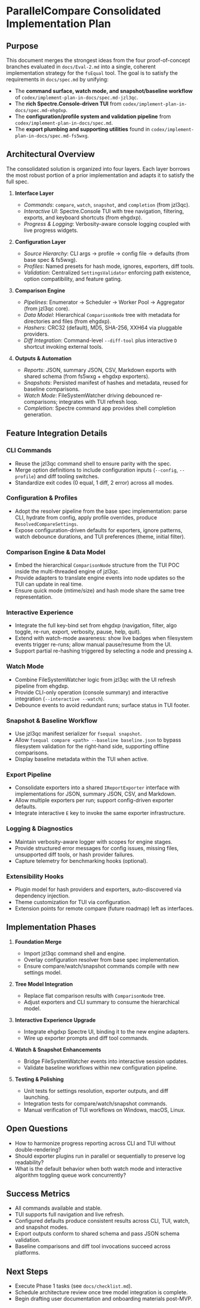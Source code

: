 # ParallelCompare Consolidated Implementation Plan

## Purpose

This document merges the strongest ideas from the four proof-of-concept branches evaluated in `docs/Eval-2.md` into a single, coherent implementation strategy for the `fsEqual` tool. The goal is to satisfy the requirements in `docs/spec.md` by unifying:

- The **command surface, watch mode, and snapshot/baseline workflow** of `codex/implement-plan-in-docs/spec.md-jzl3qc`.
- The **rich Spectre.Console-driven TUI** from `codex/implement-plan-in-docs/spec.md-ehgdxp`.
- The **configuration/profile system and validation pipeline** from `codex/implement-plan-in-docs/spec.md`.
- The **export plumbing and supporting utilities** found in `codex/implement-plan-in-docs/spec.md-fs5wxg`.

## Architectural Overview

The consolidated solution is organized into four layers. Each layer borrows the most robust portion of a prior implementation and adapts it to satisfy the full spec.

1. **Interface Layer**
   - *Commands*: `compare`, `watch`, `snapshot`, and `completion` (from jzl3qc).
   - *Interactive UI*: Spectre.Console TUI with tree navigation, filtering, exports, and keyboard shortcuts (from ehgdxp).
   - *Progress & Logging*: Verbosity-aware console logging coupled with live progress widgets.

2. **Configuration Layer**
   - *Source Hierarchy*: CLI args → profile → config file → defaults (from base spec & fs5wxg).
   - *Profiles*: Named presets for hash mode, ignores, exporters, diff tools.
   - *Validation*: Centralized `SettingsValidator` enforcing path existence, option compatibility, and feature gating.

3. **Comparison Engine**
   - *Pipelines*: Enumerator → Scheduler → Worker Pool → Aggregator (from jzl3qc core).
   - *Data Model*: Hierarchical `ComparisonNode` tree with metadata for directories and files (from ehgdxp).
   - *Hashers*: CRC32 (default), MD5, SHA-256, XXH64 via pluggable providers.
   - *Diff Integration*: Command-level `--diff-tool` plus interactive `D` shortcut invoking external tools.

4. **Outputs & Automation**
   - *Reports*: JSON, summary JSON, CSV, Markdown exports with shared schema (from fs5wxg + ehgdxp exporters).
   - *Snapshots*: Persisted manifest of hashes and metadata, reused for baseline comparisons.
   - *Watch Mode*: FileSystemWatcher driving debounced re-comparisons; integrates with TUI refresh loop.
   - *Completion*: Spectre command app provides shell completion generation.

## Feature Integration Details

### CLI Commands
- Reuse the jzl3qc command shell to ensure parity with the spec.
- Merge option definitions to include configuration inputs (`--config`, `--profile`) and diff tooling switches.
- Standardize exit codes (0 equal, 1 diff, 2 error) across all modes.

### Configuration & Profiles
- Adopt the resolver pipeline from the base spec implementation: parse CLI, hydrate from config, apply profile overrides, produce `ResolvedCompareSettings`.
- Expose configuration-driven defaults for exporters, ignore patterns, watch debounce durations, and TUI preferences (theme, initial filter).

### Comparison Engine & Data Model
- Embed the hierarchical `ComparisonNode` structure from the TUI POC inside the multi-threaded engine of jzl3qc.
- Provide adapters to translate engine events into node updates so the TUI can update in real time.
- Ensure quick mode (mtime/size) and hash mode share the same tree representation.

### Interactive Experience
- Integrate the full key-bind set from ehgdxp (navigation, filter, algo toggle, re-run, export, verbosity, pause, help, quit).
- Extend with watch-mode awareness: show live badges when filesystem events trigger re-runs; allow manual pause/resume from the UI.
- Support partial re-hashing triggered by selecting a node and pressing `A`.

### Watch Mode
- Combine FileSystemWatcher logic from jzl3qc with the UI refresh pipeline from ehgdxp.
- Provide CLI-only operation (console summary) and interactive integration (`--interactive --watch`).
- Debounce events to avoid redundant runs; surface status in TUI footer.

### Snapshot & Baseline Workflow
- Use jzl3qc manifest serializer for `fsequal snapshot`.
- Allow `fsequal compare <path> --baseline baseline.json` to bypass filesystem validation for the right-hand side, supporting offline comparisons.
- Display baseline metadata within the TUI when active.

### Export Pipeline
- Consolidate exporters into a shared `IReportExporter` interface with implementations for JSON, summary JSON, CSV, and Markdown.
- Allow multiple exporters per run; support config-driven exporter defaults.
- Integrate interactive `E` key to invoke the same exporter infrastructure.

### Logging & Diagnostics
- Maintain verbosity-aware logger with scopes for engine stages.
- Provide structured error messages for config issues, missing files, unsupported diff tools, or hash provider failures.
- Capture telemetry for benchmarking hooks (optional). 

### Extensibility Hooks
- Plugin model for hash providers and exporters, auto-discovered via dependency injection.
- Theme customization for TUI via configuration.
- Extension points for remote compare (future roadmap) left as interfaces.

## Implementation Phases

1. **Foundation Merge**
   - Import jzl3qc command shell and engine.
   - Overlay configuration resolver from base spec implementation.
   - Ensure compare/watch/snapshot commands compile with new settings model.

2. **Tree Model Integration**
   - Replace flat comparison results with `ComparisonNode` tree.
   - Adjust exporters and CLI summary to consume the hierarchical model.

3. **Interactive Experience Upgrade**
   - Integrate ehgdxp Spectre UI, binding it to the new engine adapters.
   - Wire up exporter prompts and diff tool commands.

4. **Watch & Snapshot Enhancements**
   - Bridge FileSystemWatcher events into interactive session updates.
   - Validate baseline workflows within new configuration pipeline.

5. **Testing & Polishing**
   - Unit tests for settings resolution, exporter outputs, and diff launching.
   - Integration tests for compare/watch/snapshot commands.
   - Manual verification of TUI workflows on Windows, macOS, Linux.

## Open Questions
- How to harmonize progress reporting across CLI and TUI without double-rendering?
- Should exporter plugins run in parallel or sequentially to preserve log readability?
- What is the default behavior when both watch mode and interactive algorithm toggling queue work concurrently?

## Success Metrics
- All commands available and stable.
- TUI supports full navigation and live refresh.
- Configured defaults produce consistent results across CLI, TUI, watch, and snapshot modes.
- Export outputs conform to shared schema and pass JSON schema validation.
- Baseline comparisons and diff tool invocations succeed across platforms.

## Next Steps
- Execute Phase 1 tasks (see `docs/checklist.md`).
- Schedule architecture review once tree model integration is complete.
- Begin drafting user documentation and onboarding materials post-MVP.

